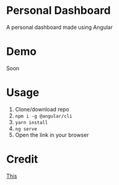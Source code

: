 # Personal Dashboard

A personal dashboard made using Angular

# Demo

Soon

# Usage

1. Clone/download repo
2. `npm i -g @angular/cli`
3. `yarn install`
4. `ng serve`
5. Open the link in your browser

# Credit

[This](https://www.youtube.com/playlist?list=PLIjdNHWULhPR2Tp3fA6Yg8_OY7bG35S5q)
